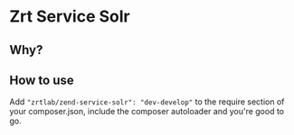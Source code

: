 Zrt Service Solr
================


## Why?

## How to use

Add `"zrtlab/zend-service-solr": "dev-develop"` to the require section of your composer.json, include the composer autoloader and you're good to go.
